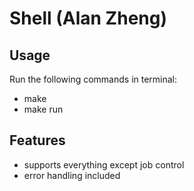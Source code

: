 # Shell (Alan Zheng)

## Usage 

Run the following commands in terminal:
- make
- make run

## Features 

- supports everything except job control
- error handling included
